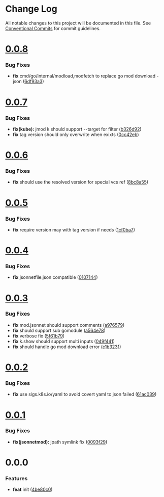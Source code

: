 # Change Log

All notable changes to this project will be documented in this file.
See [Conventional Commits](https://conventionalcommits.org) for commit guidelines.



# [0.0.8](https://github.com/octohelm/jsonnetmod/compare/v0.0.7...v0.0.8)

### Bug Fixes

* **fix** cmd/go/internal/modload,modfetch to replace go mod download -json ([6df93a3](https://github.com/octohelm/jsonnetmod/commit/6df93a304cfa5279e8d43a1b20fc600e0ff5f9aa))



# [0.0.7](https://github.com/octohelm/jsonnetmod/compare/v0.0.6...v0.0.7)

### Bug Fixes

* **fix(kube):** jmod k should support --target for filter ([b326d92](https://github.com/octohelm/jsonnetmod/commit/b326d92f969d117c77693f440fd380874d8e60fa))
* **fix** tag version should only overwrite when exixts ([0cc42eb](https://github.com/octohelm/jsonnetmod/commit/0cc42ebb2477700c9e81346c84740322c8b00d3b))



# [0.0.6](https://github.com/octohelm/jsonnetmod/compare/v0.0.5...v0.0.6)

### Bug Fixes

* **fix** should use the resolved version for special vcs ref ([8bc8a55](https://github.com/octohelm/jsonnetmod/commit/8bc8a55008ddbe7bc8eb74285d51274c37e740fa))



# [0.0.5](https://github.com/octohelm/jsonnetmod/compare/v0.0.4...v0.0.5)

### Bug Fixes

* **fix** require version may with tag version if needs ([1cf0ba7](https://github.com/octohelm/jsonnetmod/commit/1cf0ba7aa40dc22628e608b9f4cf4bcc07b8864b))



# [0.0.4](https://github.com/octohelm/jsonnetmod/compare/v0.0.3...v0.0.4)

### Bug Fixes

* **fix** jsonnetfile.json compatible ([0107144](https://github.com/octohelm/jsonnetmod/commit/0107144e7ea83c22fd97b9b2057412e6774e0bdb))



# [0.0.3](https://github.com/octohelm/jsonnetmod/compare/v0.0.2...v0.0.3)

### Bug Fixes

* **fix** mod.jsonnet should support comments ([a976579](https://github.com/octohelm/jsonnetmod/commit/a976579ba9eedfd898dd87e93fc4a523e5b9768c))
* **fix** should support sub gomodule ([a564e78](https://github.com/octohelm/jsonnetmod/commit/a564e785fbc882b7223d7c778c9f1b3c9acc2fb6))
* **fix** verbose fix ([5f61b79](https://github.com/octohelm/jsonnetmod/commit/5f61b79d25325cd80e94d8c27b58067ce9ebd91c))
* **fix** k.show should support multi inputs ([049f441](https://github.com/octohelm/jsonnetmod/commit/049f441f0cbfed1b1a2bdf90b64eabf0ddd10b6f))
* **fix** should handle go mod download error ([c1b3231](https://github.com/octohelm/jsonnetmod/commit/c1b3231f2188362317eeb45976eab181e252a60f))



# [0.0.2](https://github.com/octohelm/jsonnetmod/compare/v0.0.1...v0.0.2)

### Bug Fixes

* **fix** use sigs.k8s.io/yaml to avoid covert yaml to json failed ([61ac039](https://github.com/octohelm/jsonnetmod/commit/61ac039e3cb47f934e5f30a0ee7ffba182670279))



# [0.0.1](https://github.com/octohelm/jsonnetmod/compare/v0.0.0...v0.0.1)

### Bug Fixes

* **fix(jsonnetmod):** jpath symlink fix ([0093f29](https://github.com/octohelm/jsonnetmod/commit/0093f290b124d07d0d59ae655d5144e49301e63a))



# 0.0.0

### Features

* **feat** init ([4be80c0](https://github.com/octohelm/jsonnetmod/commit/4be80c0b553fa9ce456f1e5b6ee04f765548bff8))

